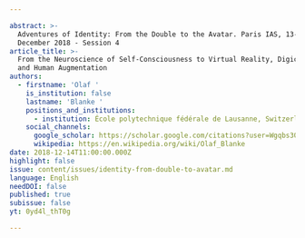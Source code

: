 ```yaml
---

abstract: >-
  Adventures of Identity: From the Double to the Avatar. Paris IAS, 13-14
  December 2018 - Session 4
article_title: >-
  From the Neuroscience of Self-Consciousness to Virtual Reality, Digiceuticals,
  and Human Augmentation
authors:
  - firstname: 'Olaf '
    is_institution: false
    lastname: 'Blanke '
    positions_and_institutions:
      - institution: École polytechnique fédérale de Lausanne, Switzerland
    social_channels:
      google_scholar: https://scholar.google.com/citations?user=Wgqbs30AAAAJ&hl=en
      wikipedia: https://en.wikipedia.org/wiki/Olaf_Blanke
date: 2018-12-14T11:00:00.000Z
highlight: false
issue: content/issues/identity-from-double-to-avatar.md
language: English
needDOI: false
published: true
subissue: false
yt: 0yd4l_thT0g

---
```



<Youtube yt="0yd4l_thT0g" caption="From the Neuroscience of Self-Consciousness to Virtual Reality, Digiceuticals, and Human Augmentation"></Youtube>